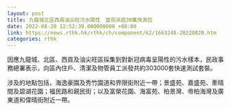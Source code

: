 ```yaml
---
layout: post
title: 九龍城北區西貢油尖旺污水陽性　當局派逾30萬快測包
date: 2022-08-20 12:52:39.000000000 +08:00
link: https://news.rthk.hk/rthk/ch/component/k2/1663248-20220820.htm
categories: rthk
---
```


因應九龍城、北區、西貢及油尖旺區採集到對新冠病毒呈陽性的污水樣本，民政事務總署表示，向區內住戶、清潔及物管員工派發共約303000套快速測試套裝。

涉及的地點包括，海逸豪園及秀竹園道和界限街附近一帶；景盛苑、嘉盛苑、牽晴間及碧湖花園；福民路和親民街；以及富榮花園、海富苑、柏景灣、帝柏海灣及廣東道和偉晴街附近一帶。
